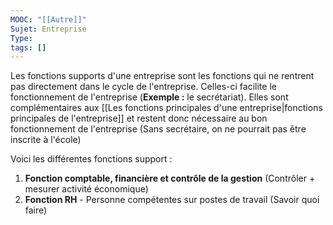 ```yaml
---
MOOC: "[[Autre]]"
Sujet: Entreprise
Type: 
tags: []
---
```

Les fonctions supports d'une entreprise sont les fonctions qui ne rentrent pas directement dans le cycle de l'entreprise. Celles-ci facilite le fonctionnement de l'entreprise (**Exemple :** le secrétariat). Elles sont complémentaires aux [[Les fonctions principales d'une entreprise|fonctions principales de l'entreprise]] et restent donc nécessaire au bon fonctionnement de l'entreprise (Sans secrétaire, on ne pourrait pas être inscrite à l'école)

Voici les différentes fonctions support :
1. **Fonction comptable, financière et contrôle de la gestion** (Contrôler + mesurer activité économique)
2. **Fonction RH** - Personne compétentes sur postes de travail (Savoir quoi faire)